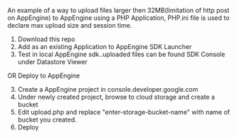 An example of a way to upload files larger then 32MB(limitation of http post on AppEngine) to AppEngine using a PHP Application, PHP.ini file is used to declare max upload size and session time.

1. Download this repo
2. Add as an existing Application to AppEngine SDK Launcher
3. Test in local AppEngine sdk..uploaded files can be found SDK Console under Datastore Viewer

OR Deploy to AppEngine

3. Create a AppEngine project in console.developer.google.com 
4. Under newly created project, browse to cloud storage and create a bucket
5. Edit upload.php and replace "enter-storage-bucket-name" with name of bucket you created.
6. Deploy
